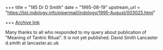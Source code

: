 +++
title = "185 Dr D Smith"
date = "1995-08-19"
upstream_url = "https://list.indology.info/pipermail/indology/1995-August/003025.html"

+++
[Archive link](https://list.indology.info/pipermail/indology/1995-August/003025.html)

Many thanks to all who responded to my query about publication of
"Meaning of Tantric Ritual". It is not yet published.
David Smith
Lancaster
d.smith at lancaster.ac.uk





